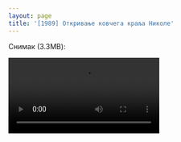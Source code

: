 ```yaml
---
layout: page
title: '[1989] Откривање ковчега краља Николе'
---
```


Снимак (3.3MB):

![grob](https://raw.githubusercontent.com/burstw0w/blog/refs/heads/main/_assets/images/otkrivanjegroba.mp4)